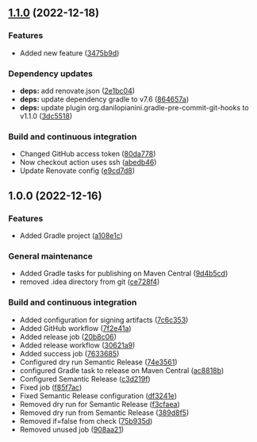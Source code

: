 ## [1.1.0](https://github.com/FilippoVissani/devops-practice/compare/1.0.0...1.1.0) (2022-12-18)


### Features

* Added new feature ([3475b9d](https://github.com/FilippoVissani/devops-practice/commit/3475b9d1a013f2a727e8f4c6627b0dad83ba69f8))


### Dependency updates

* **deps:** add renovate.json ([2e1bc04](https://github.com/FilippoVissani/devops-practice/commit/2e1bc04b291cd75b87d9bbcc5c0cd871ea8fd841))
* **deps:** update dependency gradle to v7.6 ([864657a](https://github.com/FilippoVissani/devops-practice/commit/864657a36d9b6a05a37ceb37399535b4cb649f0b))
* **deps:** update plugin org.danilopianini.gradle-pre-commit-git-hooks to v1.1.0 ([3dc5518](https://github.com/FilippoVissani/devops-practice/commit/3dc55181b87599dcc51c80373ca38e10c8386e00))


### Build and continuous integration

* Changed GitHub access token ([80da778](https://github.com/FilippoVissani/devops-practice/commit/80da77883ebcbaa3413cfdefa92e68f020325346))
* Now checkout action uses ssh ([abedb46](https://github.com/FilippoVissani/devops-practice/commit/abedb461ef932faf2b2c6ef30a7f67a8cd7ac6d4))
* Update Renovate config ([e9cd7d8](https://github.com/FilippoVissani/devops-practice/commit/e9cd7d8711e534b83b214dca3c22e239a35f8272))

## 1.0.0 (2022-12-16)


### Features

* Added Gradle project ([a108e1c](https://github.com/FilippoVissani/devops-practice/commit/a108e1caacfedc37250d339f0a393b4089d990e6))


### General maintenance

* Added Gradle tasks for publishing on Maven Central ([9d4b5cd](https://github.com/FilippoVissani/devops-practice/commit/9d4b5cd535ea385b765c054137d013e1109e140a))
* removed .idea directory from git ([ce728f4](https://github.com/FilippoVissani/devops-practice/commit/ce728f4a945b8da864977b6aaacb222ab9504ff7))


### Build and continuous integration

* Added configuration for signing artifacts ([7c6c353](https://github.com/FilippoVissani/devops-practice/commit/7c6c353ed9658d8b80ff1ab9084292fd6099058e))
* Added GitHub workflow ([7f2e41a](https://github.com/FilippoVissani/devops-practice/commit/7f2e41ae855fcd44dde368447a16eb5b39086fdf))
* Added release job ([20b8c06](https://github.com/FilippoVissani/devops-practice/commit/20b8c06b89b3f01d2bbba29f1571090ad01c1c63))
* Added release workflow ([30621a9](https://github.com/FilippoVissani/devops-practice/commit/30621a96108ab9b566d21068c533d4e9d5f2cafa))
* Added success job ([7633685](https://github.com/FilippoVissani/devops-practice/commit/7633685f79ccaaea584e931d29fd01ac2f2e7da6))
* Configured dry run Semantic Release ([74e3561](https://github.com/FilippoVissani/devops-practice/commit/74e356156777fa2ef6133f9cc5c9768edd35aeaf))
* configured Gradle task to release on Maven Central ([ac8818b](https://github.com/FilippoVissani/devops-practice/commit/ac8818ba6de7055b457fb22c958725cc8bd26f4c))
* Configured Semantic Release ([c3d219f](https://github.com/FilippoVissani/devops-practice/commit/c3d219fbccfd7aac9df6b4cdac8eee80cdbc12da))
* Fixed job ([f85f7ac](https://github.com/FilippoVissani/devops-practice/commit/f85f7ac4d1dcd3737a27c2e41e4b9dda2fb1aade))
* Fixed Semantic Release configuration ([df3241e](https://github.com/FilippoVissani/devops-practice/commit/df3241e6acbebc86706448b032207bb43e647ae4))
* Removed dry run for Semantic Release ([f3cfaea](https://github.com/FilippoVissani/devops-practice/commit/f3cfaead2f3a807d2338d137b2bf2e602a919f05))
* Removed dry run from Semantic Release ([389d8f5](https://github.com/FilippoVissani/devops-practice/commit/389d8f57f76ab001fce224ad9bd1aecbd22575f3))
* Removed if=false from check ([75b935d](https://github.com/FilippoVissani/devops-practice/commit/75b935d78cbee6ba4e27f61fde00ed040b2ee8fd))
* Removed unused job ([908aa21](https://github.com/FilippoVissani/devops-practice/commit/908aa21526e9f62088ccc7c440808eeacdd0f1c2))
